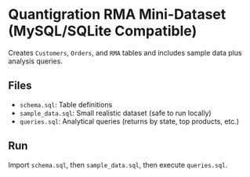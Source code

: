 # Quantigration RMA Mini-Dataset (MySQL/SQLite Compatible)

Creates `Customers`, `Orders`, and `RMA` tables and includes sample data plus analysis queries.

## Files
- `schema.sql`: Table definitions
- `sample_data.sql`: Small realistic dataset (safe to run locally)
- `queries.sql`: Analytical queries (returns by state, top products, etc.)

## Run
Import `schema.sql`, then `sample_data.sql`, then execute `queries.sql`.
